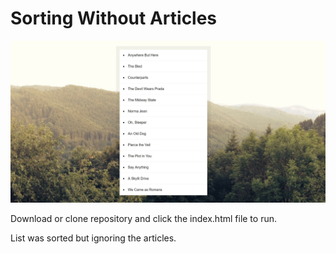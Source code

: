 # Sorting Without Articles

![](images/17_00.png)

Download or clone repository and click the index.html file to run.

List was sorted but ignoring the articles.


